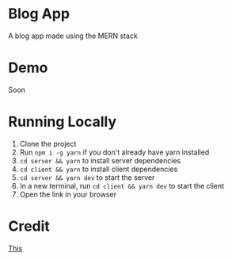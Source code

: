 # Blog App

A blog app made using the MERN stack

# Demo

Soon

# Running Locally

1. Clone the project
2. Run `npm i -g yarn` if you don't already have yarn installed
3. `cd server && yarn` to install server dependencies
4. `cd client && yarn` to install client dependencies
5. `cd server && yarn dev` to start the server
6. In a new terminal, run `cd client && yarn dev` to start the client
7. Open the link in your browser

# Credit

[This](https://www.youtube.com/playlist?list=PLs4co9a6NhMw7xB4xPSkSQRM8uQVAZak6)
